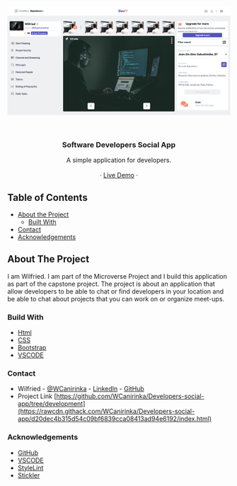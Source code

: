 <!-- PROJECT LOGO -->
![Screenshot Image](images/screen-shot.png)

<br />
<p align="center">
   <h3 align="center">Software Developers Social App</h3>

  <p align="center">
    A simple application for developers.
    <br />    
    <br />
    ·
     <a href="https://rawcdn.githack.com/WCanirinka/Developers-social-app/d20dec4b315d54c09bf6839cca08413ad94e6192/index.html">Live Demo</a>
    ·    
  </p>
</p>

<!-- TABLE OF CONTENTS -->
## Table of Contents

* [About the Project](#about-the-project)
  * [Built With](#built-with)
* [Contact](#contact)
* [Acknowledgements](#acknowledgements)



<!-- ABOUT THE PROJECT -->
## About The Project

  I am Wilfried. I am part of the Microverse Project and I build this application as part of the capstone project. The project is about an application that allow developers to be able to chat or find developers in your location and be able to chat about projects that you can work on or organize meet-ups.  


### Build With

* [Html]()
* [CSS]()
* [Bootstrap]()
* [VSCODE]()


### Contact
* Wilfried - [@WCanirinka](https://twitter.com/WCanirinka)  - [LinkedIn](https://www.linkedin.com/in/wilfried-canirinka-884ab0b6/) - [GitHub](https://github.com/WCanirinka)
* Project Link [https://github.com/WCanirinka/Developers-social-app/tree/development](https://rawcdn.githack.com/WCanirinka/Developers-social-app/d20dec4b315d54c09bf6839cca08413ad94e6192/index.html)

### Acknowledgements

* [GitHub](https://github.com)
* [VSCODE]()
* [StyleLint]()
* [Stickler]()
